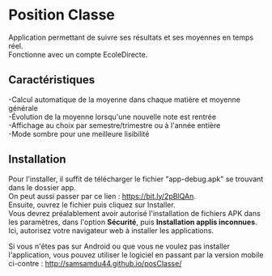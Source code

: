 # Position Classe
Application permettant de suivre ses résultats et ses moyennes en temps réel.  
Fonctionne avec un compte EcoleDirecte.
## Caractéristiques
-Calcul automatique de la moyenne dans chaque matière et moyenne générale  
-Évolution de la moyenne lorsqu'une nouvelle note est rentrée  
-Affichage au choix par semestre/trimestre ou à l'année entière  
-Mode sombre pour une meilleure lisibilité  
## Installation
Pour l'installer, il suffit de télécharger le fichier "app-debug.apk" se trouvant dans le dossier app.  
On peut aussi passer par ce lien : https://bit.ly/2pBlQAn.  
Ensuite, ouvrez le fichier puis cliquez sur Installer.  
Vous devrez préalablement avoir autorisé l'installation de fichiers APK dans les paramètres, dans l'option **Sécurité**, puis **Installation applis inconnues**. Ici, autorisez votre navigateur web à installer les applications.

Si vous n'êtes pas sur Android ou que vous ne voulez pas installer l'application, vous pouvez utiliser le logiciel en passant par la version mobile ci-contre : http://samsamdu44.github.io/posClasse/
